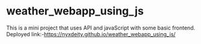 # weather_webapp_using_js
This is a mini project that uses API and javaScript with some basic frontend.
Deployed link:-https://nyxdeity.github.io/weather_webapp_using_js/
